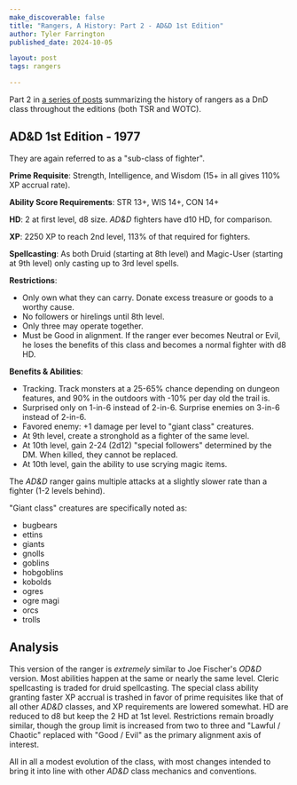 ```yaml
---
make_discoverable: false
title: "Rangers, A History: Part 2 - AD&D 1st Edition"
author: Tyler Farrington
published_date: 2024-10-05

layout: post
tags: rangers

---
```


Part 2 in [a series of posts](https://underwaterowlbear.github.io/tag/rangers) summarizing the history of rangers as a DnD class throughout the editions (both TSR and WOTC).

## AD&D 1st Edition - 1977

They are again referred to as a "sub-class of fighter".

**Prime Requisite**: Strength, Intelligence, and Wisdom (15+ in all gives 110% XP accrual rate).

**Ability Score Requirements**: STR 13+, WIS 14+, CON 14+

**HD**: 2 at first level, d8 size. *AD&D* fighters have d10 HD, for comparison.

**XP**: 2250 XP to reach 2nd level, 113% of that required for fighters.

**Spellcasting**: As both Druid (starting at 8th level) and Magic-User (starting at 9th level) only casting up to 3rd level spells.

**Restrictions**:

- Only own what they can carry. Donate excess treasure or goods to a worthy cause.
- No followers or hirelings until 8th level.
- Only three may operate together.
- Must be Good in alignment. If the ranger ever becomes Neutral or Evil, he loses the benefits of this class and becomes a normal fighter with d8 HD.

**Benefits & Abilities**:

- Tracking. Track monsters at a 25-65% chance depending on dungeon features, and 90% in the outdoors with -10% per day old the trail is.
- Surprised only on 1-in-6 instead of 2-in-6. Surprise enemies on 3-in-6 instead of 2-in-6.
- Favored enemy: +1 damage per level to "giant class" creatures.
- At 9th level, create a stronghold as a fighter of the same level.
- At 10th level, gain 2-24 (2d12) "special followers" determined by the DM. When killed, they cannot be replaced.
- At 10th level, gain the ability to use scrying magic items.

The *AD&D* ranger gains multiple attacks at a slightly slower rate than a fighter (1-2 levels behind).

"Giant class" creatures are specifically noted as:

- bugbears
- ettins
- giants
- gnolls
- goblins
- hobgoblins
- kobolds
- ogres
- ogre magi
- orcs
- trolls

## Analysis

This version of the ranger is *extremely* similar to Joe Fischer's *OD&D* version. Most abilities happen at the same or nearly the same level. Cleric spellcasting is traded for druid spellcasting. The special class ability granting faster XP accrual is trashed in favor of prime requisites like that of all other *AD&D* classes, and XP requirements are lowered somewhat. HD are reduced to d8 but keep the 2 HD at 1st level. Restrictions remain broadly similar, though the group limit is increased from two to three and "Lawful / Chaotic" replaced with "Good / Evil" as the primary alignment axis of interest. 

All in all a modest evolution of the class, with most changes intended to bring it into line with other *AD&D* class mechanics and conventions.